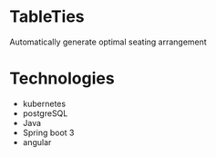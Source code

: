 # TableTies
Automatically generate optimal seating arrangement

# Technologies
* kubernetes
* postgreSQL
* Java
* Spring boot 3
* angular
